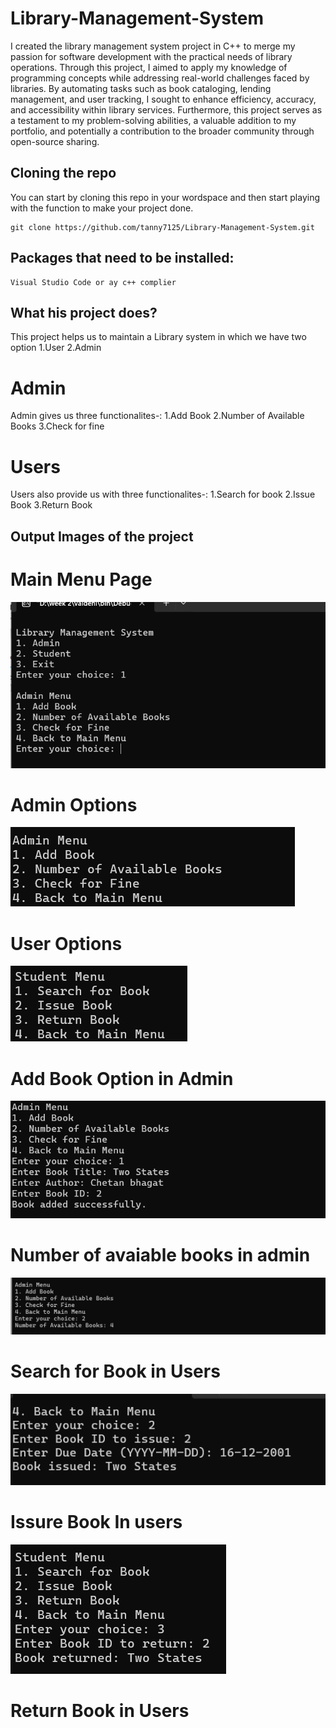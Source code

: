 # Library-Management-System
 I created the library management system project in C++ to merge my passion for software development with the practical needs of library operations. Through this project, I aimed to apply my knowledge of programming concepts while addressing real-world challenges faced by libraries. By automating tasks such as book cataloging, lending management, and user tracking, I sought to enhance efficiency, accuracy, and accessibility within library services. Furthermore, this project serves as a testament to my problem-solving abilities, a valuable addition to my portfolio, and potentially a contribution to the broader community through open-source sharing.
 
## Cloning the repo
You can start by cloning this repo in your wordspace and then start playing with the function to make your project done.
```
git clone https://github.com/tanny7125/Library-Management-System.git
```
## Packages that need to be installed:
```
Visual Studio Code or ay c++ complier
```
## What his project does?
This project helps us to maintain a Library system in which we have two option
1.User
2.Admin

# Admin
Admin gives us three functionalites-:
1.Add Book
2.Number of Available Books
3.Check for fine

# Users
Users also provide us with three functionalites-:
1.Search for book 
2.Issue Book
3.Return Book



## Output Images of the project
# Main Menu Page
![Output image](https://github.com/tanny7125/Library-Management-System/blob/main/Output%20images/Screenshot%20(804).png?raw=true)

# Admin Options
![Output image](https://github.com/tanny7125/Library-Management-System/blob/main/Output%20images/4.png?raw=true)

# User Options
![Output image](https://github.com/tanny7125/Library-Management-System/blob/main/Output%20images/Screenshot%20(809).png?raw=true)

# Add Book Option in Admin 
![Output image](https://github.com/tanny7125/Library-Management-System/blob/main/Output%20images/5.png?raw=true)

# Number of avaiable books in admin
![Output image](https://github.com/tanny7125/Library-Management-System/blob/main/Output%20images/Screenshot%20(806).png?raw=true)

# Search for Book in Users
![Output image](https://github.com/tanny7125/Library-Management-System/blob/main/Output%20images/3.png?raw=true)

# Issure Book In users
![Output image](https://github.com/tanny7125/Library-Management-System/blob/main/Output%20images/1.png?raw=true)

# Return Book in Users

